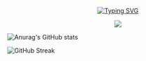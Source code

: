 <p align="center">
  <a href="https://git.io/typing-svg">
    <img src="https://readme-typing-svg.demolab.com?font=Fira+Code&size=25&pause=1000&color=E75C00FF&center=true&vCenter=true&width=440&lines=This+repository+is+down.+.+." alt="Typing SVG" /></a>
</p>

<p align="center">
  <a href="#">
    <img src="https://komarev.com/ghpvc/?username=rekyryan&color=red&style=plastic&label=Folks+Views">
  </a>
</p>

![Anurag's GitHub stats](https://github-readme-stats.vercel.app/api?username=rekyryan&count_private=true&bg_color=000000&hide_border=true&show_icons=true&theme=codeSTACKr)

![GitHub Streak](https://github-readme-streak-stats.herokuapp.com?user=rekyryan&bg_color=000000&theme=codestackr&hide_border=true&date_format=j%20M%5B%20Y%5D)

<!--
**rekyryan/rekyryan** is a ✨ _special_ ✨ repository because its `README.md` (this file) appears on your GitHub profile.

Here are some ideas to get you started:

- 🔭 I’m currently working on ...
- 🌱 I’m currently learning ...
- 👯 I’m looking to collaborate on ...
- 🤔 I’m looking for help with ...
- 💬 Ask me about ...
- 📫 How to reach me: ...
- 😄 Pronouns: ...
- ⚡ Fun fact: ...
--!>

